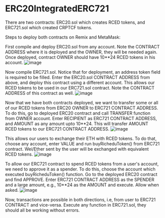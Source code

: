 # ERC20IntegratedERC721

There are two contracts: 
  ERC20.sol which creates RCED tokens, and
  ERC721.sol which created CRPTCF tokens.
  
Steps to deploy both contracts on Remix and MetaMask:

  First compile and deploy ERC20.sol from any account. 
  Note the CONTRACT ADDRESS where it is deployed and the OWNER, they will be needed again.
  Once deployed, contract OWNER should have 10**24 RCED tokens in his account.
  ![image](https://user-images.githubusercontent.com/67114340/116931872-2f573300-ac7f-11eb-87e0-83e04ee9d683.png)

  
  Now compile ERC721.sol. 
  Notice that for deployment, an address token field is required to be filled.
  Enter the ERC20.sol CONTRACT ADDRESS from above, and deploy this contract using a different account. 
  This allows our RCED tokens to be used in our ERC721.sol contract.
  Note the CONTRACT ADDRESS of this contract as well.
  ![image](https://user-images.githubusercontent.com/67114340/116932325-bb695a80-ac7f-11eb-9543-432a7850622d.png)

  
  Now that we have both contracts deployed, we want to transfer some or all of our RCED tokens from ERC20 OWNER to ERC721 CONTRACT ADDRESS.
  To do this, go to deployed ERC20 contract and call TRANSFER function from OWNER account. 
  Enter RECIPIENT as ERC721 CONTRACT ADDRESS, and AMOUNT as any amount upto 10**24.
  This will transfer AMOUNT RCED tokens to our ERC721 CONTRACT ADDRESS.
  ![image](https://user-images.githubusercontent.com/67114340/116932624-231fa580-ac80-11eb-9b5e-ebebf341375a.png)

  
  This allows our users to exchange their ETH with RCED tokens. 
  To do that, choose any account, enter VALUE and run buyRicheduToken() from ERC721 contract.
  Wei/Ether sent by the user will be exchanged with equivalent RCED tokens.
  ![image](https://user-images.githubusercontent.com/67114340/116932948-8ad5f080-ac80-11eb-817f-cee8c101f30c.png)

  
  To allow our ERC721 contract to spend RCED tokens from a user's account, we need to approve it as a spender.
  To do this, choose the account which executed buyRicheduToken() function. 
  Go to the deployed ERC20 contract and find APPROVE.
  Enter ERC721 CONTRACT ADDRESS as the SPENDER and a large amount, e.g., 10**24 as the AMOUNT and execute. Allow when asked.
  ![image](https://user-images.githubusercontent.com/67114340/116933201-da1c2100-ac80-11eb-99fc-e84e6febad01.png)

  
  Now, transactions are possible in both directions, i.e, from user to ERC721 CONTRACT and vice-versa.
  Execute any function in ERC721.sol, they should all be working without errors.
